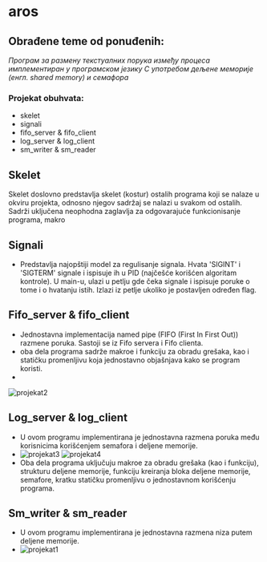 # aros
## Obrađene teme od ponuđenih:
*Програм за размену текстуалних порука између процеса имплементиран у програмском језику C употребом дељене меморијe (енгл. shared memory) и семафора*

### Projekat obuhvata:
- skelet
- signali
- fifo_server & fifo_client
- log_server & log_client
- sm_writer & sm_reader

## Skelet
Skelet doslovno predstavlja skelet (kostur) ostalih programa koji se nalaze u okviru projekta, odnosno njegov sadržaj se nalazi u svakom od ostalih. Sadrži uključena neophodna zaglavlja za odgovarajuće funkcionisanje programa, makro


## Signali
- Predstavlja najopštiji model za regulisanje signala. Hvata 'SIGINT' i 'SIGTERM' signale i ispisuje ih u PID (najčešće korišćen algoritam kontrole). U main-u, ulazi u petlju gde čeka signale i ispisuje poruke o tome i o hvatanju istih. Izlazi iz petlje ukoliko je postavljen određen flag. 


## Fifo_server & fifo_client
- Jednostavna implementacija named pipe (FIFO (First In First Out)) razmene poruka. Sastoji se iz Fifo servera i Fifo clienta.
- oba dela programa sadrže makroe i funkciju za obradu grešaka, kao i statičku promenljivu koja jednostavno objašnjava kako se program koristi.
- 
![projekat2](https://github.com/ancheee/aros/assets/160538389/9bd2b4c7-9ae2-4cab-ace5-06de424ba7c5)


## Log_server & log_client
- U ovom programu implementirana je jednostavna razmena poruka među korisnicima korišćenjem semafora i deljene memorije.
- ![projekat3](https://github.com/ancheee/aros/assets/160538389/fd270ae9-f9fc-4cd5-b299-ff195f5da419)
![projekat4](https://github.com/ancheee/aros/assets/160538389/9b57e30e-4944-4ad1-9b6f-58e379080956)
- Oba dela programa uključuju makroe za obradu grešaka (kao i funkciju), strukturu deljene memorije, funkciju kreiranja bloka deljene memorije, semafore, kratku statičku promenljivu o jednostavnom korišćenju programa.

## Sm_writer & sm_reader
- U ovom programu implementirana je jednostavna razmena niza putem deljene memorije.
- ![projekat1](https://github.com/ancheee/aros/assets/160538389/6aa05617-9de9-4101-9cb8-bb7504df0121)

